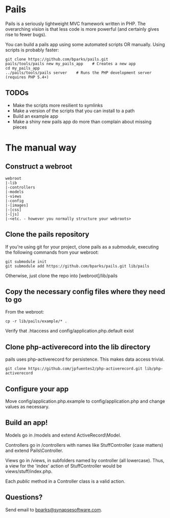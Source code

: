 Pails
=====

Pails is a seriously lightweight MVC framework written in PHP. The overarching
vision is that less code is more powerful (and certainly gives rise to fewer
bugs).

You can build a pails app using some automated scripts OR manually. Using scripts
is probably faster:

    git clone https://github.com/bparks/pails.git
    pails/tools/pails new my_pails_app    # Creates a new app
    cd my_pails_app
    ../pails/tools/pails server    # Runs the PHP development server (requires PHP 5.4+)

TODOs
-----

* Make the scripts more resilient to symlinks
* Make a version of the scripts that you can install to a path
* Build an example app
* Make a shiny new pails app do more than complain about missing pieces

The manual way
==============

Construct a webroot
-------------------

    webroot
    |-lib
    |-controllers
    |-models
    |-views
    |-config
    |-[images]
    |-[css]
    |-[js]
    |-<etc. - however you normally structure your webroots>

Clone the pails repository
--------------------------

If you're using git for your project, clone pails as a *submodule*, executing
the following commands from your webroot:

    git submodule init
    git submodule add https://github.com/bparks/pails.git lib/pails

Otherwise, just clone the repo into [webroot]/lib/pails

Copy the necessary config files where they need to go
-----------------------------------------------------

From the webroot:

    cp -r lib/pails/example/* .

Verify that .htaccess and config/application.php.default exist

Clone php-activerecord into the lib directory
---------------------------------------------

pails uses php-activerecord for persistence. This makes data access trivial.

    git clone https://github.com/jpfuentes2/php-activerecord.git lib/php-activerecord

Configure your app
------------------

Move config/application.php.example to config/application.php and change
values as necessary.

Build an app!
-------------

Models go in /models and extend ActiveRecord\Model.

Controllers go in /controllers with names like StuffController (case matters)
and extend Pails\Controller.

Views go in /views, in subfolders named by controller (all lowercase). Thus, a
view for the 'index' action of StuffController would be views/stuff/index.php.

Each *public* method in a Controller class is a valid action.

Questions?
----------

Send email to bparks@synapsesoftware.com.
